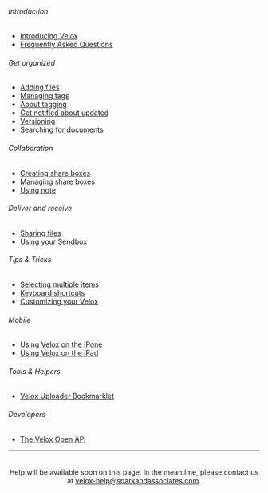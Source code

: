###### Introduction
* [Introducing Velox](#intro)
* [Frequently Asked Questions](#faq)
###### Get organized
* [Adding files](#adding-files)
* [Managing tags](#managing-tags)
* [About tagging](#about-tagging)
* [Get notified about updated](#using-notification)
* [Versioning](#versioning)
* [Searching for documents](#search-and-fulltext-search)
###### Collaboration
* [Creating share boxes](#create-boxes)
* [Managing share boxes](#manage-boxes)
* [Using note](#using-note)
###### Deliver and receive
* [Sharing files](#sharing-files)
* [Using your Sendbox](#using-sendbox)
###### Tips &amp; Tricks
* [Selecting multiple items](#assets-selected)
* [Keyboard shortcuts](#shortcuts-available)
* [Customizing your Velox](#customize-your-velox)
###### Mobile
* [Using Velox on the iPone](#using-velox-on-the-iphone)
* [Using Velox on the iPad](#using-velox-on-the-ipad)
###### Tools &amp; Helpers
* [Velox Uploader Bookmarklet](#velox-uploader-app)
###### Developers
* [The Velox Open API](#velox-open-api)

----

<div style="text-align: center; padding-top: 50px;">
  <span class="icon-road" style="font-size: 200px;"></span>
  <p style="margin-top: -30px; margin-bottom: 30px; position: relative; z-index: 1;">Help will be available soon on this page. In the meantime, please contact us at <a href="mailto:velox-help@sparkandassociates.com">velox-help@sparkandassociates.com</a>.</p>
</div>